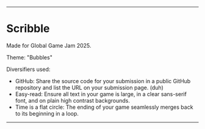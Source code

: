 ---

# Scribble
Made for Global Game Jam 2025.

Theme: "Bubbles"

Diversifiers used:
- GitHub: Share the source code for your submission in a public GitHub repository and list the URL on your submission page. (duh)
- Easy-read: Ensure all text in your game is large, in a clear sans-serif font, and on plain high contrast backgrounds.
- Time is a flat circle: The ending of your game seamlessly merges back to its beginning in a loop.

---
